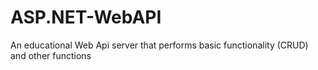 # ASP.NET-WebAPI
An educational Web Api server that performs basic functionality (CRUD) and other functions
